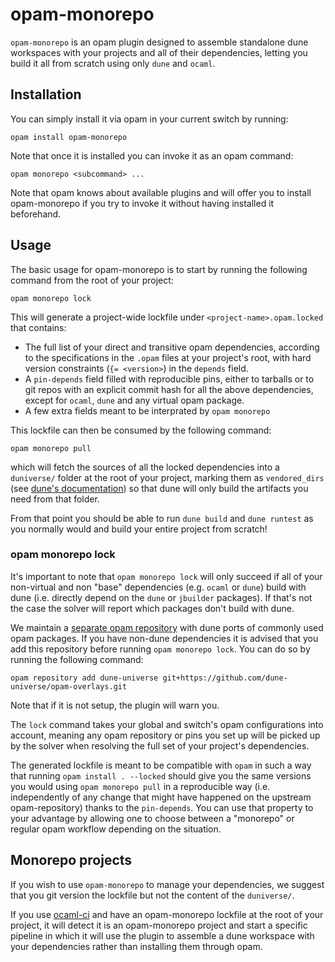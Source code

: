 # opam-monorepo

`opam-monorepo` is an opam plugin designed to assemble standalone dune workspaces
with your projects and all of their dependencies, letting you build it all from scratch
using only `dune` and `ocaml`.

## Installation

You can simply install it via opam in your current switch by running:

```
opam install opam-monorepo
```

Note that once it is installed you can invoke it as an opam command:
```
opam monorepo <subcommand> ...
```

Note that opam knows about available plugins and will offer you to install opam-monorepo
if you try to invoke it without having installed it beforehand.

## Usage

The basic usage for opam-monorepo is to start by running the following command from the root
of your project:
```
opam monorepo lock
```

This will generate a project-wide lockfile under `<project-name>.opam.locked` that contains:
- The full list of your direct and transitive opam dependencies, according to the specifications
  in the `.opam` files at your project's root, with hard version constraints (`{= <version>`) in
  the `depends` field.
- A `pin-depends` field filled with reproducible pins, either to tarballs or to git repos with an
  explicit commit hash for all the above dependencies, except for `ocaml`, `dune` and any virtual
  opam package.
- A few extra fields meant to be interprated by `opam monorepo`

This lockfile can then be consumed by the following command:
```
opam monorepo pull
```
which will fetch the sources of all the locked dependencies into a `duniverse/` folder at the root of
your project, marking them as `vendored_dirs` (see
[dune's documentation](https://dune.readthedocs.io/en/latest/dune-files.html#vendored-dirs-since-1-11))
so that dune will only build the artifacts you need from that folder.

From that point you should be able to run `dune build` and `dune runtest` as you normally would and
build your entire project from scratch!

### opam monorepo lock

It's important to note that `opam monorepo lock` will only succeed if all of your non-virtual and
non "base" dependencies (e.g. `ocaml` or `dune`) build with dune (i.e. directly depend on the `dune`
or `jbuilder` packages).
If that's not the case the solver will report which packages don't build with dune.

We maintain a [separate opam repository](https://github.com/dune-universe/opam-overlays) with dune
ports of commonly used opam packages. If you have non-dune dependencies it is advised that you add
this repository before running `opam monorepo lock`. You can do so by running the following command:
```
opam repository add dune-universe git+https://github.com/dune-universe/opam-overlays.git
```
Note that if it is not setup, the plugin will warn you.

The `lock` command takes your global and switch's opam configurations into account, meaning any
opam repository or pins you set up will be picked up by the solver when resolving the full set of
your project's dependencies.

The generated lockfile is meant to be compatible with `opam` in such a way that running `opam
install . --locked` should give you the same versions you would using `opam monorepo pull` in
a reproducible way (i.e. independently of any change that might have happened on the upstream
opam-repository) thanks to the `pin-depends`.
You can use that property to your advantage by allowing one to choose between a "monorepo" or
regular opam workflow depending on the situation.

## Monorepo projects

If you wish to use `opam-monorepo` to manage your dependencies, we suggest that you git version the
lockfile but not the content of the `duniverse/`.

If you use [ocaml-ci](https://github.com/ocurrent/ocaml-ci) and have an opam-monorepo lockfile at
the root of your project, it will detect it is an opam-monorepo project and start a specific
pipeline in which it will use the plugin to assemble a dune workspace with your dependencies rather
than installing them through opam.
